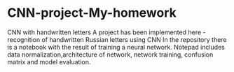 # CNN-project-My-homework
CNN with handwritten letters 
A project has been implemented here - recognition of handwritten Russian letters using CNN In the repository there is a notebook with the result of training a neural network. Notepad includes data normalization,architecture of network, network training, confusion matrix and model evaluation.

